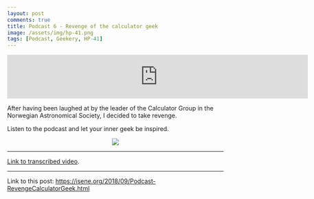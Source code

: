 ```yaml
---
layout: post
comments: true
title: Podcast 6 - Revenge of the calculator geek
image: /assets/img/hp-41.png
tags: [Podcast, Geekery, HP-41]
---
```


<center><iframe src="https://anchor.fm/isene/embed/episodes/Episode-6-1816---Revenge-of-the-calculator-geek-e2a5gs" height="102px" width="700px" frameborder="0" scrolling="no"></iframe></center>

After having been laughed at by the leader of the Calculator Group in the Norwegian Astronomical Society, I decided to take revenge.

Listen to the podcast and let your inner geek be inspired.

<center><img src="https://isene.org/assets/img/hp-41.png" /></center>

---
[Link to transcribed video](https://youtu.be/f2GCjwP09ng).

---
Link to this post: <https://isene.org/2018/09/Podcast-RevengeCalculatorGeek.html>
